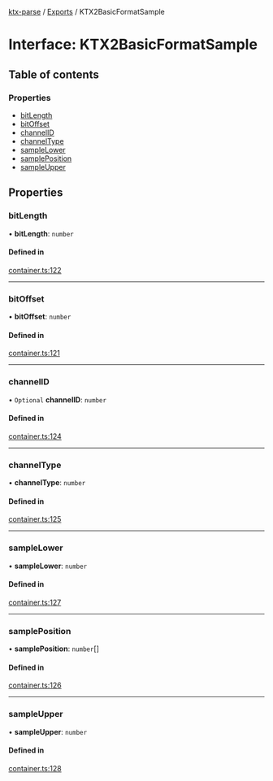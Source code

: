 [ktx-parse](../README.md) / [Exports](../modules.md) / KTX2BasicFormatSample

# Interface: KTX2BasicFormatSample

## Table of contents

### Properties

- [bitLength](KTX2BasicFormatSample.md#bitlength)
- [bitOffset](KTX2BasicFormatSample.md#bitoffset)
- [channelID](KTX2BasicFormatSample.md#channelid)
- [channelType](KTX2BasicFormatSample.md#channeltype)
- [sampleLower](KTX2BasicFormatSample.md#samplelower)
- [samplePosition](KTX2BasicFormatSample.md#sampleposition)
- [sampleUpper](KTX2BasicFormatSample.md#sampleupper)

## Properties

### bitLength

• **bitLength**: `number`

#### Defined in

[container.ts:122](https://github.com/donmccurdy/KTX-Parse/blob/dd84931/src/container.ts#L122)

___

### bitOffset

• **bitOffset**: `number`

#### Defined in

[container.ts:121](https://github.com/donmccurdy/KTX-Parse/blob/dd84931/src/container.ts#L121)

___

### channelID

• `Optional` **channelID**: `number`

#### Defined in

[container.ts:124](https://github.com/donmccurdy/KTX-Parse/blob/dd84931/src/container.ts#L124)

___

### channelType

• **channelType**: `number`

#### Defined in

[container.ts:125](https://github.com/donmccurdy/KTX-Parse/blob/dd84931/src/container.ts#L125)

___

### sampleLower

• **sampleLower**: `number`

#### Defined in

[container.ts:127](https://github.com/donmccurdy/KTX-Parse/blob/dd84931/src/container.ts#L127)

___

### samplePosition

• **samplePosition**: `number`[]

#### Defined in

[container.ts:126](https://github.com/donmccurdy/KTX-Parse/blob/dd84931/src/container.ts#L126)

___

### sampleUpper

• **sampleUpper**: `number`

#### Defined in

[container.ts:128](https://github.com/donmccurdy/KTX-Parse/blob/dd84931/src/container.ts#L128)
